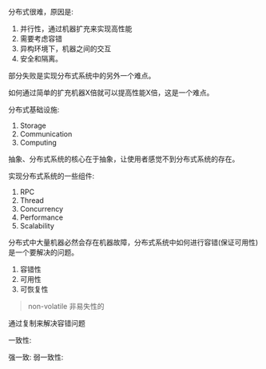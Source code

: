 分布式很难，原因是:

1. 并行性，通过机器扩充来实现高性能
2. 需要考虑容错
3. 异构环境下，机器之间的交互
4. 安全和隔离。

部分失败是实现分布式系统中的另外一个难点。

如何通过简单的扩充机器X倍就可以提高性能X倍，这是一个难点。

分布式基础设施:

1. Storage
2. Communication
3. Computing

抽象、分布式系统的核心在于抽象，让使用者感觉不到分布式系统的存在。

实现分布式系统的一些组件:

1. RPC
2. Thread
3. Concurrency
4. Performance
5. Scalability

分布式中大量机器必然会存在机器故障，分布式系统中如何进行容错(保证可用性)是一个要解决的问题。

1. 容错性
2. 可用性
3. 可恢复性
 

> non-volatile 非易失性的

通过复制来解决容错问题

一致性:

强一致:
弱一致性: